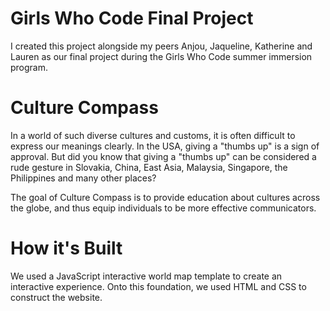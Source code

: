 # Girls Who Code Final Project
I created this project alongside my peers Anjou, Jaqueline, Katherine and Lauren as our final project during the Girls Who Code summer immersion program.

# Culture Compass
In a world of such diverse cultures and customs, it is often difficult to express our meanings clearly. In the USA, giving a "thumbs up" is a sign of approval. But did you know that giving a "thumbs up" can be considered a rude gesture in Slovakia, China, East Asia, Malaysia, Singapore, the Philippines and many other places?

The goal of Culture Compass is to provide education about cultures across the globe, and thus equip individuals to be more effective communicators.

# How it's Built
We used a JavaScript interactive world map template to create an interactive experience. Onto this foundation, we used HTML and CSS to construct the website.
